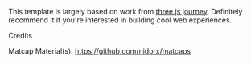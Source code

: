 This template is largely based on work from [three.js journey](https://threejs-journey.com/). Definitely recommend it if you're interested in building cool web experiences.

Credits

Matcap Material(s): https://github.com/nidorx/matcaps
